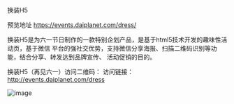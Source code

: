 换装H5

预览地址 https://events.daiplanet.com/dress/

换装H5是为六一节日制作的一款特别企划产品，是基于html5技术开发的趣味性活动页，基于微信
平台的强社交优势，支持微信分享海报、扫描二维码识别等功能，结合分享、转发达到品牌宣传、
活动促销的目的。


换装H5（再见六一）访问二维码：
 访问链接：http://events.daiplanet.com/dress
 
  ![image](https://github.com/ButBueatiful/dotvim/raw/master/screenshots/vim-screenshot.jpg)
 
 

